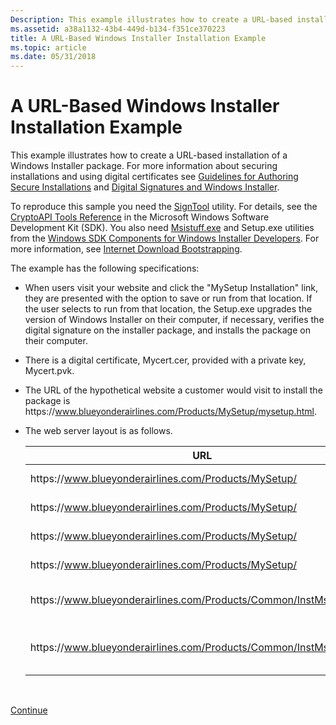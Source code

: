 ```yaml
---
Description: This example illustrates how to create a URL-based installation of a Windows Installer package.
ms.assetid: a38a1132-43b4-449d-b134-f351ce370223
title: A URL-Based Windows Installer Installation Example
ms.topic: article
ms.date: 05/31/2018
---
```


# A URL-Based Windows Installer Installation Example

This example illustrates how to create a URL-based installation of a Windows Installer package. For more information about securing installations and using digital certificates see [Guidelines for Authoring Secure Installations](guidelines-for-authoring-secure-installations.md) and [Digital Signatures and Windows Installer](digital-signatures-and-windows-installer.md).

To reproduce this sample you need the [SignTool](../seccrypto/signtool.md) utility. For details, see the [CryptoAPI Tools Reference](../seccrypto/cryptoapi-tools-reference.md) in the Microsoft Windows Software Development Kit (SDK). You also need [Msistuff.exe](msistuff-exe.md) and Setup.exe utilities from the [Windows SDK Components for Windows Installer Developers](platform-sdk-components-for-windows-installer-developers.md). For more information, see [Internet Download Bootstrapping](internet-download-bootstrapping.md).

The example has the following specifications:

-   When users visit your website and click the "MySetup Installation" link, they are presented with the option to save or run from that location. If the user selects to run from that location, the Setup.exe upgrades the version of Windows Installer on their computer, if necessary, verifies the digital signature on the installer package, and installs the package on their computer.
-   There is a digital certificate, Mycert.cer, provided with a private key, Mycert.pvk.
-   The URL of the hypothetical website a customer would visit to install the package is https[]()://www.blueyonderairlines.com/Products/MySetup/mysetup.html.
-   The web server layout is as follows. 

    | URL                                                               | File        | Description                                    |
    |-------------------------------------------------------------------|-------------|------------------------------------------------|
    | https[]()://www.blueyonderairlines.com/Products/MySetup/               | Setup.exe   | Setup.exe bootstrapper.                        |
    | https[]()://www.blueyonderairlines.com/Products/MySetup/               | MySetup.msi | Installation package                           |
    | https[]()://www.blueyonderairlines.com/Products/MySetup/               | Cab1.cab    | Source file cabinet \#1                        |
    | https[]()://www.blueyonderairlines.com/Products/MySetup/               | Cab2.cab    | Source file cabinet \#2                        |
    | https[]()://www.blueyonderairlines.com/Products/Common/InstMsi/Ansi    | Instmsi.exe | ANSI Windows Installer 2.0 redistributable.    |
    | https[]()://www.blueyonderairlines.com/Products/Common/InstMsi/Unicode | Instmsi.exe | Unicode Windows Installer 2.0 redistributable. |

    

     

[Continue](configuring-the-setup-exe-resources.md)

 

 